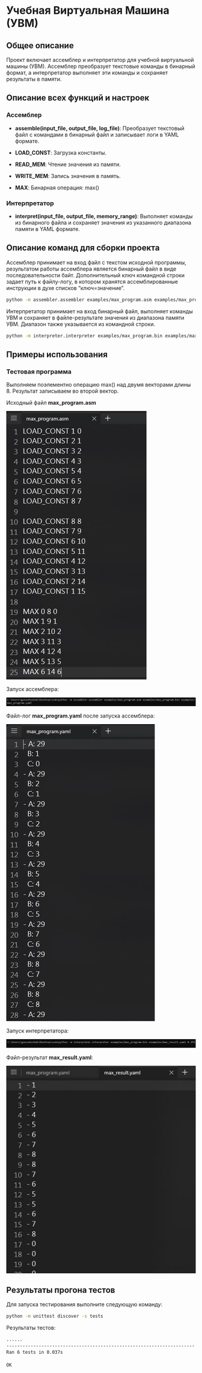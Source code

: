  # Учебная Виртуальная Машина (УВМ)

## Общее описание

Проект включает ассемблер и интерпретатор для учебной виртуальной машины (УВМ). Ассемблер преобразует текстовые команды в бинарный формат, а интерпретатор выполняет эти команды и сохраняет результаты в памяти.

## Описание всех функций и настроек

### Ассемблер
- **assemble(input_file, output_file, log_file)**: Преобразует текстовый файл с командами в бинарный файл и записывает логи в YAML формате.
  
- **LOAD_CONST**: Загрузка константы.
- **READ_MEM**: Чтение значения из памяти.
- **WRITE_MEM**: Запись значения в память.
- **MAX**: Бинарная операция: max()

### Интерпретатор
- **interpret(input_file, output_file, memory_range)**: Выполняет команды из бинарного файла и сохраняет значения из указанного диапазона памяти в YAML формате.

## Описание команд для сборки проекта

Ассемблер принимает на вход файл с текстом исходной программы, результатом работы ассемблера является
бинарный файл в виде последовательности байт. Дополнительный ключ командной строки задает путь к файлу-логу, в котором хранятся ассемблированные инструкции в духе списков
“ключ=значение”.
```sh
python -m assembler.assembler examples/max_program.asm examples/max_program.bin examples/max_program.yaml
```
Интерпретатор принимает на вход бинарный файл, выполняет команды УВМ
и сохраняет в файле-результате значения из диапазона памяти УВМ. Диапазон
также указывается из командной строки.
```sh
python -m interpreter.interpreter examples/max_program.bin examples/max_result.yaml 0 255
```

## Примеры использования

### Тестовая программа
Выполняем поэлементно операцию max() над двумя векторами длины 8. Результат записываем во второй вектор.

Исходный файл **max_program.asm**

![image](https://github.com/guezwhozbak/configuration-upravlation/blob/main/homework4/screenshots/hw4-1.jpg)

Запуск ассемблера:

![image](https://github.com/guezwhozbak/configuration-upravlation/blob/main/homework4/screenshots/hw4-2.png)

Файл-лог **max_program.yaml** после запуска ассемблера:

![image](https://github.com/guezwhozbak/configuration-upravlation/blob/main/homework4/screenshots/hw4-3.jpg)

Запуск интерпретатора: 

![image](https://github.com/guezwhozbak/configuration-upravlation/blob/main/homework4/screenshots/hw4-4.png)

Файл-результат **max_result.yaml**:

![image](https://github.com/guezwhozbak/configuration-upravlation/blob/main/homework4/screenshots/hw4-5.jpg)

## Результаты прогона тестов

Для запуска тестирования выполните следующую команду:

```sh
python -m unittest discover -s tests
```
Результаты тестов:
```sh
......
----------------------------------------------------------------------
Ran 6 tests in 0.037s

OK
```



